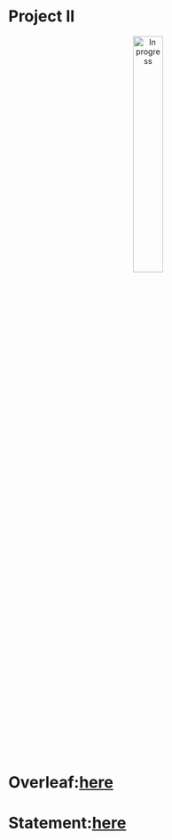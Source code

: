 # Project II

<p align="center">
  <img align="center" alt="In progress" width="33%" src="https://thumbs.gfycat.com/ImperturbableOpenFlyingsquirrel-size_restricted.gif"/>
</p>

# Overleaf:[here](https://www.overleaf.com/3143821186jpvymfznbfvg)

# Statement:[here](https://github.com/glouppe/info8006-introduction-to-ai/blob/master/projects/project2/README.md)
